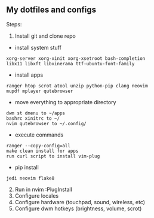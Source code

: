 ## My dotfiles and configs

Steps:

1. Install git and clone repo

* install system stuff
```
xorg-server xorg-xinit xorg-xsetroot bash-completion
libx11 libxft libxinerama ttf-ubuntu-font-family
```
* install apps
```
ranger htop scrot atool unzip python-pip clang neovim
mupdf mplayer qutebrowser
```
* move everything to appropriate directory
```
dwm st dmenu to ~/apps
bashrc xinitrc to ~/
nvim qutebrowser to ~/.config/
```
* execute commands
```
ranger --copy-config=all
make clean install for apps
run curl script to install vim-plug
```
* pip install
```
jedi neovim flake8
```

2. Run in nvim :PlugInstall
3. Configure locales
4. Configure hardware (touchpad, sound, wireless, etc)
5. Configure dwm hotkeys (brightness, volume, scrot)
